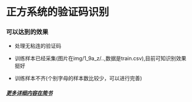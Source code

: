 # 正方系统的验证码识别

### 可以达到的效果
	
* 处理无粘连的验证码

* 训练样本已经采集(图片在img/1_9a_z/..,数据是train.csv),目前可知识别效果挺好

* 训练样本不齐(个别字母的样本数比较少，可以进行完善)

##### [更多详细内容在简书](http://www.jianshu.com/p/431e854c7bda)
